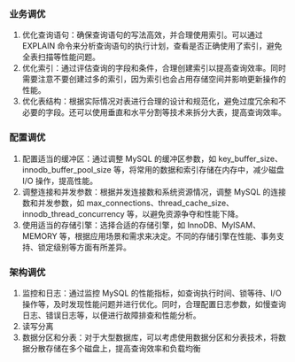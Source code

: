 ### 业务调优

1. 优化查询语句：确保查询语句的写法高效，并合理使用索引。可以通过 EXPLAIN 命令来分析查询语句的执行计划，查看是否正确使用了索引，避免全表扫描等性能问题。
2. 优化索引：通过评估查询的字段和条件，合理创建索引以提高查询效率。同时需要注意不要创建过多的索引，因为索引也会占用存储空间并影响更新操作的性能。
3. 优化表结构：根据实际情况对表进行合理的设计和规范化，避免过度冗余和不必要的字段。还可以使用垂直和水平分割等技术来拆分大表，提高查询效率。

### 配置调优

1. 配置适当的缓冲区：通过调整 MySQL 的缓冲区参数，如 key_buffer_size、innodb_buffer_pool_size 等，将常用的数据和索引存储在内存中，减少磁盘 I/O 操作，提高性能。
2. 调整连接和并发参数：根据并发连接数和系统资源情况，调整 MySQL 的连接数和并发参数，如 max_connections、thread_cache_size、innodb_thread_concurrency
   等，以避免资源争夺和性能下降。
3. 使用适当的存储引擎：选择合适的存储引擎，如 InnoDB、MyISAM、MEMORY 等，根据应用场景和需求来决定。不同的存储引擎在性能、事务支持、锁定级别等方面有所差异。

### 架构调优

1. 监控和日志：通过监控 MySQL 的性能指标，如查询执行时间、锁等待、I/O 操作等，及时发现性能问题并进行优化。同时，合理配置日志参数，如慢查询日志、错误日志等，以便进行故障排查和性能分析。
2. 读写分离
3. 数据分区和分表：对于大型数据库，可以考虑使用数据分区和分表技术，将数据分散存储在多个磁盘上，提高查询效率和负载均衡

